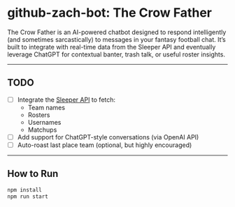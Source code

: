 # github-zach-bot: The Crow Father

The Crow Father is an AI-powered chatbot designed to respond intelligently (and sometimes sarcastically) to messages in your fantasy football chat. It’s built to integrate with real-time data from the Sleeper API and eventually leverage ChatGPT for contextual banter, trash talk, or useful roster insights.

---

## TODO

- [ ] Integrate the [Sleeper API](https://docs.sleeper.app/) to fetch:
  - Team names
  - Rosters
  - Usernames
  - Matchups
- [ ] Add support for ChatGPT-style conversations (via OpenAI API)
- [ ] Auto-roast last place team (optional, but highly encouraged)

---

## How to Run

```bash
npm install
npm run start
